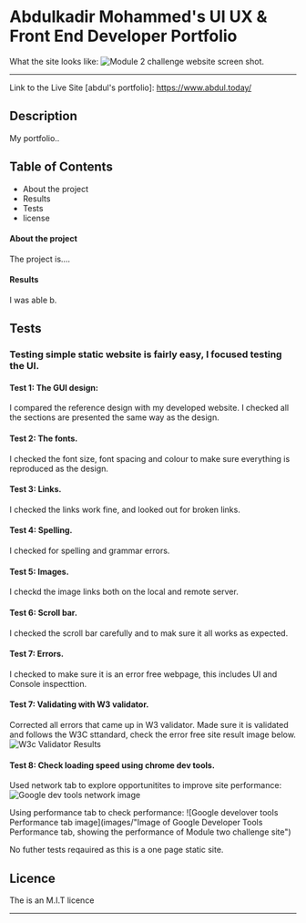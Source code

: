 # Abdulkadir Mohammed's UI UX & Front End Developer Portfolio
 
 What the site looks like:
![Module 2 challenge website screen shot.](images/ "Site screenshot")
- - - 
Link to the Live Site
[abdul's portfolio]: https://www.abdul.today/ 

## Description

My portfolio.. 


## Table of Contents

* About the project
* Results
* Tests
* license


#### About the project
The project is....

#### Results
I was able b.

## Tests
### Testing simple static website is fairly easy, I focused testing the UI.
#### Test 1: The GUI design:
I compared the reference design with my developed website.
I checked all the sections are presented the same way as the design.

#### Test 2: The fonts.
I checked the font size, font spacing and colour to make sure everything is reproduced as the design. 

#### Test 3: Links.
I checked the links work fine, and looked out for broken links.

#### Test 4: Spelling.
I checked for spelling and grammar errors.

#### Test 5: Images.
I checkd the image links both on the local and remote server.

#### Test 6: Scroll bar.
I checked the scroll bar carefully and to mak sure it all works as expected.

#### Test 7: Errors.
I checked to make sure it is an error free webpage, this includes UI and Console inspecttion.

#### Test 7: Validating with W3 validator.
Corrected all errors that came up in W3 validator.
Made sure it is validated and follows the W3C sttandard, check the error free site result image below.
![W3c Validator Results](images/ "image of W3c test result showing a clean valid site.")

#### Test 8: Check loading speed using chrome dev tools.
Used network tab to explore opportunitites to improve site performance:
![Google dev tools network image](images/ "Image of Google Developer Tools Networks tab, showing Module two challenge site netowkr load time and other elements")

Using performance tab to check performance:
![Google develover tools Performance tab image](images/"Image of Google Developer Tools Performance tab, showing the performance of Module two challenge site")

No futher tests reqauired as this is a one page static site.

## Licence

The is an M.I.T licence

---


